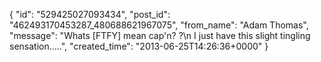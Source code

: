  {
   "id": "529425027093434",
   "post_id": "462493170453287_480688621967075",
   "from_name": "Adam Thomas",
   "message": "Whats [FTFY] mean cap'n? ?\n I just have this slight tingling sensation.....",
   "created_time": "2013-06-25T14:26:36+0000"
 }

